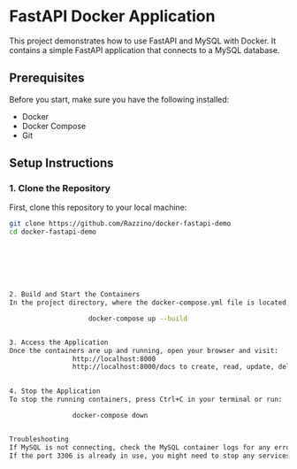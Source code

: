 # FastAPI Docker Application

This project demonstrates how to use FastAPI and MySQL with Docker. It contains a simple FastAPI application that connects to a MySQL database.

## Prerequisites

Before you start, make sure you have the following installed:

- Docker
- Docker Compose
- Git

## Setup Instructions

### 1. Clone the Repository

First, clone this repository to your local machine:

```bash
git clone https://github.com/Razzino/docker-fastapi-demo
cd docker-fastapi-demo







2. Build and Start the Containers
In the project directory, where the docker-compose.yml file is located, run the following command to build and start the containers:

                    docker-compose up --build


3. Access the Application
Once the containers are up and running, open your browser and visit:
                http://localhost:8000
                http://localhost:8000/docs to create, read, update, delete recipes/comments/ratings
                

4. Stop the Application
To stop the running containers, press Ctrl+C in your terminal or run:

                docker-compose down


Troubleshooting
If MySQL is not connecting, check the MySQL container logs for any errors.
If the port 3306 is already in use, you might need to stop any services using it or change the port in the docker-compose.yml file.


